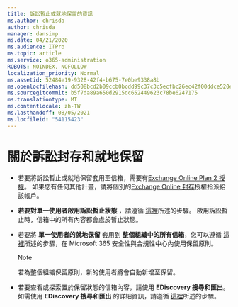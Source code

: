 ```yaml
---
title: 訴訟暫止或就地保留的資訊
ms.author: chrisda
author: chrisda
manager: dansimp
ms.date: 04/21/2020
ms.audience: ITPro
ms.topic: article
ms.service: o365-administration
ROBOTS: NOINDEX, NOFOLLOW
localization_priority: Normal
ms.assetid: 52484e19-9328-42f4-b675-7e0be9338a8b
ms.openlocfilehash: dd508bcd2b09ccb0bcdd99c37c3c5ecfbc26ec42f00ddce520ef8e73e3aef436
ms.sourcegitcommit: b5f7da89a650d2915dc652449623c78be6247175
ms.translationtype: MT
ms.contentlocale: zh-TW
ms.lasthandoff: 08/05/2021
ms.locfileid: "54115423"
---
```

# <a name="about-litigation-holds-and-in-place-holds"></a>關於訴訟封存和就地保留

- 若要將訴訟暫止或就地保留套用至信箱，需要有[Exchange Online Plan 2 授權](https://docs.microsoft.com/office365/servicedescriptions/office-365-platform-service-description/office-365-plan-options)。 如果您有任何其他計畫，請將個別的[Exchange Online 封存](https://docs.microsoft.com/office365/servicedescriptions/exchange-online-archiving-service-description/exchange-online-archiving-service-description)授權指派給該帳戶。 
    
- **若要對單一使用者啟用訴訟暫止狀態** ，請遵循 [這裡](https://docs.microsoft.com/microsoft-365/compliance/create-a-litigation-hold?view=o365-worldwide#place-a-mailbox-on-litigation-hold)所述的步驟。 啟用訴訟暫止時，信箱中的所有內容都會處於暫止狀態。
    
- 若要將 **單一使用者的就地保留** 套用到 **整個組織中的所有信箱**，您可以遵循 [這裡](https://docs.microsoft.com/microsoft-365/compliance/retention-policies)所述的步驟，在 Microsoft 365 安全性與合規性中心內使用保留原則。
    
    > [!NOTE]
    > 若為整個組織保留原則，新的使用者將會自動新增至保留。 
  
- 若要查看或探索置於保留狀態的信箱內容，請使用 **EDiscovery 搜尋和匯出**。 如需使用 **EDiscovery 搜尋和匯出** 的詳細資訊，請遵循 [這裡](https://docs.microsoft.com/microsoft-365/compliance/export-search-results)所述的步驟。
    

